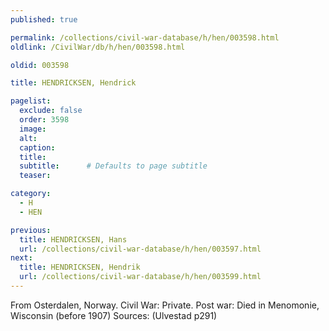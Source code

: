 ```yaml
---
published: true

permalink: /collections/civil-war-database/h/hen/003598.html
oldlink: /CivilWar/db/h/hen/003598.html

oldid: 003598

title: HENDRICKSEN, Hendrick

pagelist:
  exclude: false
  order: 3598
  image: 
  alt:
  caption:
  title:
  subtitle:      # Defaults to page subtitle
  teaser:

category: 
  - H 
  - HEN

previous:
  title: HENDRICKSEN, Hans
  url: /collections/civil-war-database/h/hen/003597.html  
next:
  title: HENDRICKSEN, Hendrik
  url: /collections/civil-war-database/h/hen/003599.html   
---
```

From Osterdalen, Norway. Civil War: Private. Post war: Died in Menomonie, Wisconsin (before 1907) Sources: (Ulvestad p291)
